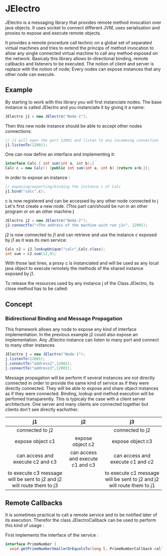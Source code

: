 # JElectro


JElectro is a messaging library that provides remote method invocation over java objects. 
It uses socket to connect different JVM, uses serialisation and proxies to expose and execute remote objects.

It provides a remote procedure call technic on a global set of separated virtual machines and tries to extend the princips of method invocation to allow any single connected virtual machine to call any method exposed on the network.
Basicaly this library allows bi-directional binding, remote callbacks and listeners to be executed. The notion of client and server is replace with the notion of node; Every nodes can expose instances that any other node can execute.

## Example

By starting to work with this library you will first instanciate nodes.
The base instance is called JElectro and you instanciate it by giving it a name:
```java
JElectro j1 = new JElectro("Node-1");
```
Then this new node instance should be able to accept other nodes connections:

```java
// j1 will open the port 12001 and listen to any incomming connection
j1.listenTo(12001);
```

One can now define an interface and implementing it: 
```java
interface Calc { int sum(int a, int b);}
Calc c = new Calc() {public int sum(int a, int b) {return a+b;}};
```

In order to expose an instance :
```java
// exposing/exporting/binding the instance c of Calc
j1.bind("calc",c);
```

c is now registered and can be accessed by any other node connected to j
Let's first create a new node. (This part can/should be run in an other program or on an other machine.)
```java
JElectro j2 = new JElectro("Node-2");
j2.connectTo("<The address of the machine wich run j1>", 12001);
```

j2 is now connected to j1 and can retrieve and use the instance c exposed by j1 as it was its own service:
```java
Calc c2 = j2.lookupUnique("calc",Calc.class);
int sum = c2.sum(12,9);
```
With those last lines, a proxy c is instanciated and will be used as any local java object to execute remotely the methods of the shared instance exposed by j1.

To release the resources used by any instance j of the Class JElectro, its close method has to be called:


## Concept

### Bidirectional Binding and Message Propagation

This framework allows any node to expose any kind of interface implementation. In the previous example j2 could also expose an implementation.
Any JElectro instance can listen to many port and connect to many other instances 
```java
JElectro j = new JElectro("Node-1");
j.listenTo(12001);
j.connectTo("address2",12002);
j.connectTo("address3",12003);
```

Message propagation will be perform if several instances are not directly connected in order to provide the same kind of service as if they were directly connected. They will be able to expose and share object instances as if they were connected.
Binding, lookup and method execution will be perfomed transparently.
This is typicaly the case with a client server architecture. One server and many clients are connected together but clients don't see directly eachother. 

| j1 | j2 | j3 |
|:-------:|:-------:|:-------:|
| connected to j2 | | connected to j2 | 
| expose object c1 | expose object c2 | expose object c3|
| can access and execute c2 and c3 | can access and execute c1 and c3 | can access and execute c1 and c2 |
| to execute c3 message will be sent to j2 and j2 will route them to j3 | | to execute c1 message will be sent to j2 and j2 will route them to j1 |


## Remote Callbacks

It is sometimes practical to call a remote service and to be notified later of its execution. Therefor the class JElectroCallback can be used to perform this kind of usage :

First implements the interface of the service :
```java
interface PrimeNumber {
  void getPrimeNumberSmallerOrEqualsTo(long l, PrimeNumberCallback callback) {
  
